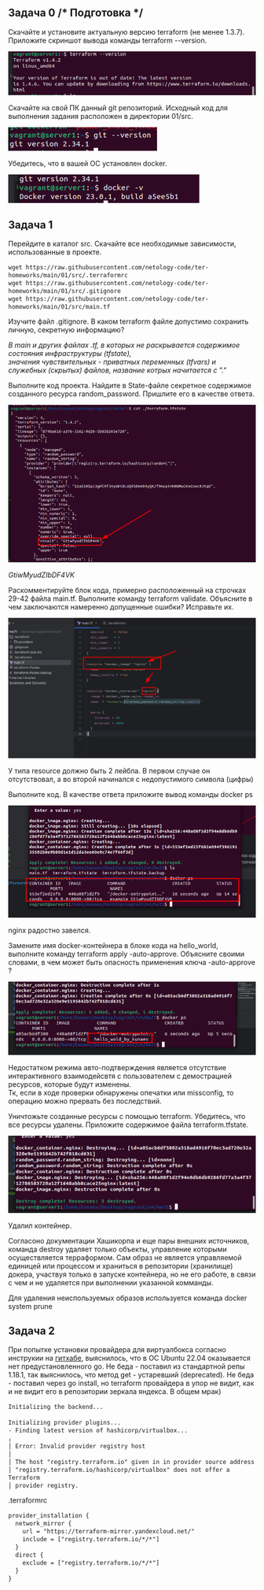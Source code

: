 ## Задача 0 /* Подготовка */

Скачайте и установите актуальную версию terraform (не менее 1.3.7). Приложите скриншот вывода команды terraform --version.

![img.png](img/img.png)

Скачайте на свой ПК данный git репозиторий. Исходный код для выполнения задания расположен в директории 01/src.

![img_1.png](img/img_1.png)

Убедитесь, что в вашей ОС установлен docker.

![img_2.png](img/img_2.png)

## Задача 1

Перейдите в каталог src. Скачайте все необходимые зависимости, использованные в проекте.
```ignorelang
wget https://raw.githubusercontent.com/netology-code/ter-homeworks/main/01/src/.terraformrc
wget https://raw.githubusercontent.com/netology-code/ter-homeworks/main/01/src/.gitignore
wget https://raw.githubusercontent.com/netology-code/ter-homeworks/main/01/src/main.tf
```
Изучите файл .gitignore. В каком terraform файле допустимо сохранить личную, секретную информацию?

*В main и других файлах .tf, в которых не раскрывается содержимое состояния инфраструктуры (tfstate), \
значения чувствительных - приватных переменных (tfvars) и служебных (скрытых) файлов, название котрых начитается с "."*

Выполните код проекта. Найдите в State-файле секретное содержимое созданного ресурса random_password. Пришлите его в качестве ответа.

![img_3.png](img/img_3.png)

*GtiwMyudZIbDF4VK*

Раскомментируйте блок кода, примерно расположенный на строчках 29-42 файла main.tf. Выполните команду terraform validate. Объясните в чем заключаются намеренно допущенные ошибки? Исправьте их.

![img_4.png](img/img_4.png)

У типа resource должно быть 2 лейбла. В первом случае он отсутствовал, а во второй начинался с недопустимого символа (цифры)

Выполните код. В качестве ответа приложите вывод команды docker ps

![img_5.png](img/img_5.png)

nginx радостно завелся.

Замените имя docker-контейнера в блоке кода на hello_world, выполните команду terraform apply -auto-approve. Объясните своими словами, в чем может быть опасность применения ключа -auto-approve ?

![img_6.png](img/img_6.png)

Недостатком режима авто-подтверждения является отсутствие интерактивного взаимодейсвтя с пользователем с демострацией ресурсов, которые будут изменены. \
Тк, если в ходе проверки обнаружены опечатки или missconfig, то операцию можно прервать без последствий.

Уничтожьте созданные ресурсы с помощью terraform. Убедитесь, что все ресурсы удалены. Приложите содержимое файла terraform.tfstate.

![img_7.png](img/img_7.png)

Удалил контейнер.

Согласоно документации Хашикорпа и еще пары внешних источников, команда destroy
удаляет только объекты, управление которыми осуществляется терраформом. Сам образ
не является управляемой единицей или процессом и храниться в репозитории (хранилище) докера,
участвуя только в запуске контейнера, но не его работе, в связи с чем и не удаляется при выполнении
указанной комманды.

Для удаления неиспользуемых образов используется команда docker system prune

## Задача 2

При попытке установки провайдера для виртуалбокса 
согласно инструкии на [гитхабе](https://github.com/pyToshka/terraform-provider-virtualbox), выяснилось, что 
в ОС Ubuntu 22.04 оказывается нет предустановленного go. Не беда - поставил из стандартной репы 1.18.1,
так выяснилось, что метод get - устаревший (deprecated). Не беда - поставил через go install, 
но terraform провайдера в упор не видит, как и не видит его в репозитории зеркала яндекса. В общем мрак)

```ignorelang
Initializing the backend...

Initializing provider plugins...
- Finding latest version of hashicorp/virtualbox...
╷
│ Error: Invalid provider registry host
│ 
│ The host "registry.terraform.io" given in in provider source address
│ "registry.terraform.io/hashicorp/virtualbox" does not offer a Terraform
│ provider registry.

```

.terraformrc

```ignorelang
provider_installation {
  network_mirror {
    url = "https://terraform-mirror.yandexcloud.net/"
    include = ["registry.terraform.io/*/*"]
  }
  direct {
    exclude = ["registry.terraform.io/*/*"]
  }
}
```